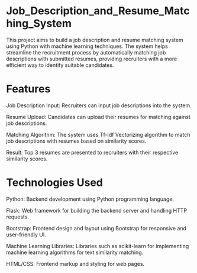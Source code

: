 # Job_Description_and_Resume_Matching_System

This project aims to build a job description and resume matching system using Python with machine learning techniques. The system helps streamline the recruitment process by automatically matching job descriptions with submitted resumes, providing recruiters with a more efficient way to identify suitable candidates.

# Features
Job Description Input: Recruiters can input job descriptions into the system.

Resume Upload: Candidates can upload their resumes for matching against job descriptions.

Matching Algorithm: The system uses Tf-Idf Vectorizing algorithm to match job descriptions with resumes based on similarity scores.

Result: Top 3 resumes are presented to recruiters with their respective similarity scores.

# Technologies Used
Python: Backend development using Python programming language.

Flask: Web framework for building the backend server and handling HTTP requests.

Bootstrap: Frontend design and layout using Bootstrap for responsive and user-friendly UI.

Machine Learning Libraries: Libraries such as scikit-learn for implementing machine learning algorithms for text similarity matching.

HTML/CSS: Frontend markup and styling for web pages.
